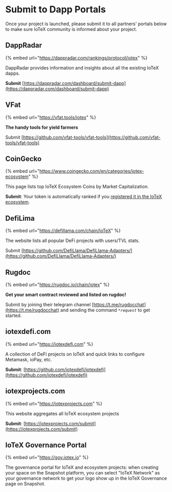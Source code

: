 # Submit to Dapp Portals

Once your project is launched, please submit it to all partners' portals below to make sure IoTeX community is informed about your project.

## DappRadar&#x20;

{% embed url="https://dappradar.com/rankings/protocol/iotex" %}

DappRadar provides information and insights about all the existing IoTeX dapps.

**Submit** [https://dappradar.com/dashboard/submit-dapp](https://dappradar.com/dashboard/submit-dapp)

## VFat

{% embed url="https://vfat.tools/iotex" %}

**The handy tools for yield farmers**

Submit [https://github.com/vfat-tools/vfat-tools](https://github.com/vfat-tools/vfat-tools)

## CoinGecko

{% embed url="https://www.coingecko.com/en/categories/iotex-ecosystem" %}

This page lists top IoTeX Ecosystem Coins by Market Capitalization.

**Submit**: Your token is automatically ranked if you [registered it in the IoTeX ecosystem](register-your-token-in-the-ecosystem.md).

## DefiLima

{% embed url="https://defillama.com/chain/IoTeX" %}

The website lists all popular DeFi projects with users/TVL stats.&#x20;

Submit [https://github.com/DefiLlama/DefiLlama-Adapters/](https://github.com/DefiLlama/DefiLlama-Adapters/)

## Rugdoc&#x20;

{% embed url="https://rugdoc.io/chain/iotex" %}

**Get your smart contract reviewed and listed on rugdoc!**

Submit by joining their telegram channel [https://t.me/rugdocchat](https://t.me/rugdocchat) and sending the command _`*request`_ to get started.

## iotexdefi.com

{% embed url="https://iotexdefi.com" %}

A collection of DeFi projects on IoTeX and quick links to configure Metamask, ioPay, etc.

**Submit**: [https://github.com/iotexdefi/iotexdefi](https://github.com/iotexdefi/iotexdefi)

## iotexprojects.com

{% embed url="https://iotexprojects.com" %}

This website aggregates all IoTeX ecosystem projects

**Submit**: [https://iotexprojects.com/submit](https://iotexprojects.com/submit)

## IoTeX Governance Portal

{% embed url="https://gov.iotex.io" %}

The governance portal for IoTeX and ecosystem projects: when creating your space on the Snapshot platform,  you can select "IoTeX Network" as your governance network to get your logo show up in the IoTeX Governance page on Snapshot.
